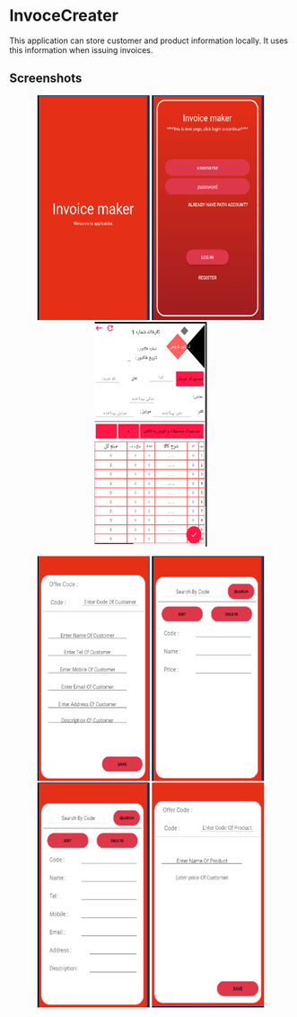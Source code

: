 # InvoceCreater
This application can store customer and product information locally. 
It uses this information when issuing invoices.




## Screenshots
<p align="center">
<img src="screenshots/splachScreen.png" alt="App Screenshot" width="200" height="400"/>
<img src="screenshots/loginScreen.png" alt="App Screenshot" width="200"  height="400"/>
<img src="screenshots/invoiceScreen.png" alt="App Screenshot" width="200"  height="400"/>
</p>
<p align="center">

<img src="screenshots/customerScreen.png" alt="App Screenshot" width="200"  height="400"/>
<img src="screenshots/productScreen.png" alt="App Screenshot" width="200"  height="400"/>
<img src="screenshots/productScreen2.png" alt="App Screenshot" width="200"  height="400"/>
<img src="screenshots/productScreen3.png" alt="App Screenshot" width="200"  height="400"/>
</p>


